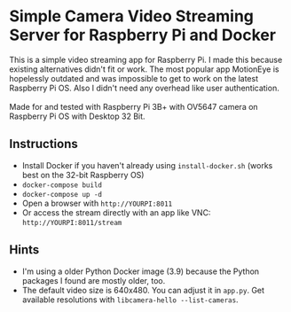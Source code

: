 # Simple Camera Video Streaming Server for Raspberry Pi and Docker

This is a simple video streaming app for Raspberry Pi. I made this because existing alternatives didn't fit or work. The most popular app MotionEye is hopelessly outdated and was impossible to get to work on the latest Raspberry Pi OS. Also I didn't need any overhead like user authentication. <br>
<br>
Made for and tested with Raspberry Pi 3B+ with OV5647 camera on Raspberry Pi OS with Desktop 32 Bit.

## Instructions
- Install Docker if you haven't already using `install-docker.sh` (works best on the 32-bit Raspberry OS)
- `docker-compose build`
- `docker-compose up -d`
- Open a browser with `http://YOURPI:8011`
- Or access the stream directly with an app like VNC: `http://YOURPI:8011/stream`

## Hints
- I'm using a older Python Docker image (3.9) because the Python packages I found are mostly older, too.
- The default video size is 640x480. You can adjust it in `app.py`. Get available resolutions with `libcamera-hello --list-cameras`.